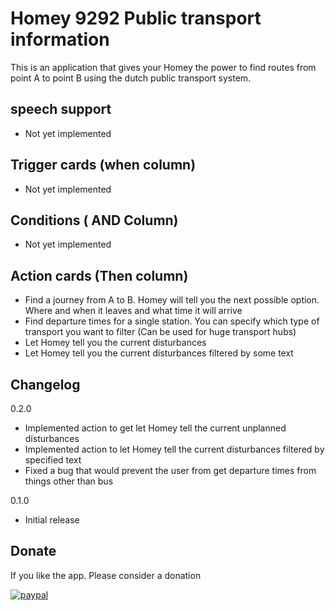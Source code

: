 # Homey 9292 Public transport information

This is an application that gives your Homey the power to find routes from point A to point B using the dutch public transport system.

## speech support

- Not yet implemented

## Trigger cards (when column)

- Not yet implemented

## Conditions ( AND Column)

- Not yet implemented 

## Action cards (Then column)

- Find a journey from A to B. Homey will tell you the next possible option. Where and when it leaves and what time it will arrive
- Find departure times for a single station. You can specify which type of transport you want to filter (Can be used for huge transport hubs)
- Let Homey tell you the current disturbances 
- Let Homey tell you the current disturbances filtered by some text 

## Changelog

0.2.0
* Implemented action to get let Homey tell the current unplanned disturbances
* Implemented action to let Homey tell the current disturbances filtered by specified text
* Fixed a bug that would prevent the user from get departure times from things other than bus

0.1.0 
* Initial release

## Donate

If you like the app. Please consider a donation

[![paypal](https://www.paypal.com/en_US/i/btn/btn_donateCC_LG.gif)](https://www.paypal.com/cgi-bin/webscr?cmd=_donations&business=j%2esomhorst%40gmail%2ecom&lc=NL&item_name=Homey%209292%20App&no_note=0&currency_code=EUR&bn=PP%2dDonationsBF%3abtn_donateCC_LG%2egif%3aNonHostedGuest)
